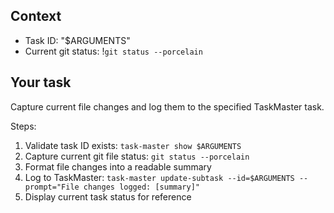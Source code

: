 ## Context

- Task ID: "$ARGUMENTS"
- Current git status: !`git status --porcelain`

## Your task

Capture current file changes and log them to the specified TaskMaster task.

Steps:
1. Validate task ID exists: `task-master show $ARGUMENTS`
2. Capture current git file status: `git status --porcelain`
3. Format file changes into a readable summary
4. Log to TaskMaster: `task-master update-subtask --id=$ARGUMENTS --prompt="File changes logged: [summary]"`
5. Display current task status for reference